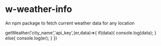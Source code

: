 # w-weather-info
An npm package to fetch current weather data for any location

getWeather('city_name','api_key',(er,data)=>{
    if(data){
        console.log(data);
    }
    else{
        console.log(er);
    }
})